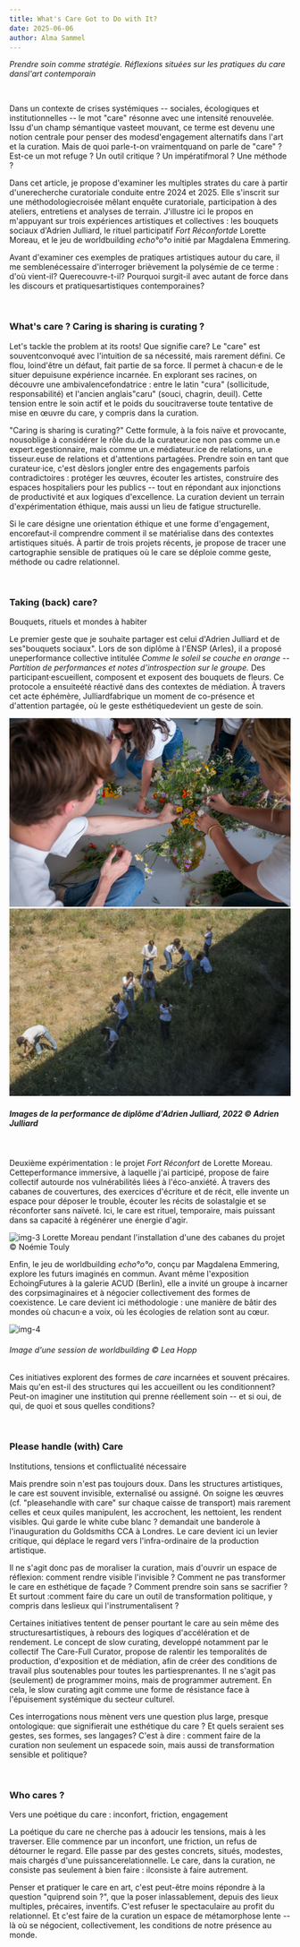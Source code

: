 ```yaml
---
title: What's Care Got to Do with It?
date: 2025-06-06
author: Alma Sammel
---
```


*Prendre soin comme stratégie. Réflexions situées sur les pratiques du care dansl'art contemporain*


⠀




Dans un contexte de crises systémiques -- sociales, écologiques et institutionnelles -- le mot "care" résonne avec une intensité renouvelée. Issu d'un champ sémantique vasteet mouvant, ce terme est devenu une notion centrale pour penser des modesd'engagement alternatifs dans l'art et la curation. Mais de quoi parle-t-on vraimentquand on parle de "care" ? Est-ce un mot refuge ? Un outil critique ? Un impératifmoral ? Une méthode ?

Dans cet article, je propose d'examiner les multiples strates du care à partir d'unerecherche curatoriale conduite entre 2024 et 2025. Elle s'inscrit sur une méthodologiecroisée mêlant enquête curatoriale, participation à des ateliers, entretiens et analyses de terrain. J'illustre ici le propos en m'appuyant sur trois expériences artistiques et collectives : les bouquets sociaux d'Adrien Julliard, le rituel participatif *Fort Réconfortde* Lorette Moreau, et le jeu de worldbuilding *echo°o°o* initié par Magdalena Emmering.

Avant d'examiner ces exemples de pratiques artistiques autour du care, il me semblenécessaire d'interroger brièvement la polysémie de ce terme : d'où vient-il? Querecouvre-t-il? Pourquoi surgit-il avec autant de force dans les discours et pratiquesartistiques contemporaines?

⠀

### What's care ? Caring is sharing is curating ?

Let's tackle the problem at its roots! Que signifie care? Le "care" est souventconvoqué avec l'intuition de sa nécessité, mais rarement défini. Ce flou, loind'être un défaut, fait partie de sa force. Il permet à chacun·e de le situer depuisune expérience incarnée. En explorant ses racines, on découvre une ambivalencefondatrice : entre le latin "cura" (sollicitude, responsabilité) et l'ancien anglais"caru" (souci, chagrin, deuil). Cette tension entre le soin actif et le poids du soucitraverse toute tentative de mise en œuvre du care, y compris dans la curation.

"Caring is sharing is curating?" Cette formule, à la fois naïve et provocante, nousoblige à considérer le rôle du.de la curateur.ice non pas comme un.e expert.egestionnaire, mais comme un.e médiateur.ice de relations, un.e tisseur.euse de relations et d'attentions partagées. Prendre soin en tant que curateur·ice, c'est dèslors jongler entre des engagements parfois contradictoires : protéger les œuvres, écouter les artistes, construire des espaces hospitaliers pour les publics -- tout en répondant aux injonctions de productivité et aux logiques d'excellence. La curation devient un terrain d'expérimentation éthique, mais aussi un lieu de fatigue structurelle.

Si le care désigne une orientation éthique et une forme d'engagement, encorefaut-il comprendre comment il se matérialise dans des contextes artistiques situés. À partir de trois projets récents, je propose de tracer une cartographie sensible de pratiques où le care se déploie comme geste, méthode ou cadre relationnel.

⠀

### Taking (back) care?

Bouquets, rituels et mondes à habiter

Le premier geste que je souhaite partager est celui d'Adrien Julliard et de ses"bouquets sociaux". Lors de son diplôme à l'ENSP (Arles), il a proposé uneperformance collective intitulée *Comme le soleil se couche en orange -- Partition de performances et notes d'introspection sur le groupe.* Des participant·escueillent, composent et exposent des bouquets de fleurs. Ce protocole a ensuiteété réactivé dans des contextes de médiation. À travers cet acte éphémère, Julliardfabrique un moment de co-présence et d'attention partagée, où le geste esthétiquedevient un geste de soin.

![img-1](https://raw.githubusercontent.com/EduGonO/bcphl-tests/main/public/media/articles/Automaton/whats-care-got-to-do/img1.jpg)
![img-2](https://raw.githubusercontent.com/EduGonO/bcphl-tests/main/public/media/articles/Automaton/whats-care-got-to-do/img2.jpg)
##### Images de la performance de diplôme d'Adrien Julliard, 2022 © Adrien Julliard

⠀

Deuxième expérimentation : le projet *Fort Réconfort* de Lorette Moreau. Cetteperformance immersive, à laquelle j'ai participé, propose de faire collectif autourde nos vulnérabilités liées à l'éco-anxiété. À travers des cabanes de couvertures, des exercices d'écriture et de récit, elle invente un espace pour déposer le trouble, écouter les récits de solastalgie et se réconforter sans naïveté. Ici, le care est rituel, temporaire, mais puissant dans sa capacité à régénérer une énergie d'agir.

![img-3](https://raw.githubusercontent.com/EduGonO/bcphl-tests/main/public/media/articles/Automaton/whats-care-got-to-do/img3.jpg)
Lorette Moreau pendant l'installation d'une des cabanes du projet © Noémie Touly

Enfin, le jeu de worldbuilding *echo°o°o*, conçu par Magdalena Emmering, explore les futurs imaginés en commun. Avant même l'exposition EchoingFutures à la galerie ACUD (Berlin), elle a invité un groupe à incarner des corpsimaginaires et à négocier collectivement des formes de coexistence. Le care devient ici méthodologie : une manière de bâtir des mondes où chacun·e a voix, où les écologies de relation sont au cœur.

![img-4](https://raw.githubusercontent.com/EduGonO/bcphl-tests/main/public/media/articles/Automaton/whats-care-got-to-do/img4.jpg)
###### Image d'une session de worldbuilding © Lea Hopp

Ces initiatives explorent des formes de *care* incarnées et souvent précaires. Mais qu'en est-il des structures qui les accueillent ou les conditionnent? Peut-on imaginer une institution qui prenne réellement soin -- et si oui, de qui, de quoi et sous quelles conditions?

⠀


### Please handle (with) Care  
Institutions, tensions et conflictualité nécessaire

Mais prendre soin n'est pas toujours doux. Dans les structures artistiques, le care est souvent invisible, externalisé ou assigné. On soigne les œuvres (cf. "pleasehandle with care" sur chaque caisse de transport) mais rarement celles et ceux quiles manipulent, les accrochent, les nettoient, les rendent visibles. Qui garde le white cube blanc ? demandait une banderole à l'inauguration du Goldsmiths CCA à Londres. Le care devient ici un levier critique, qui déplace le regard vers l'infra-ordinaire de la production artistique.

Il ne s'agit donc pas de moraliser la curation, mais d'ouvrir un espace de réflexion: comment rendre visible l'invisible ? Comment ne pas transformer le care en esthétique de façade ? Comment prendre soin sans se sacrifier ? Et surtout :comment faire du care un outil de transformation politique, y compris dans leslieux qui l'instrumentalisent ?

Certaines initiatives tentent de penser pourtant le care au sein même des structuresartistiques, à rebours des logiques d'accélération et de rendement. Le concept de slow curating, developpé notamment par le collectif The Care-Full Curator, propose de ralentir les temporalités de production, d'exposition et de médiation, afin de créer des conditions de travail plus soutenables pour toutes les partiesprenantes. Il ne s'agit pas (seulement) de programmer moins, mais de programmer autrement. En cela, le slow curating agit comme une forme de résistance face à l'épuisement systémique du secteur culturel.

Ces interrogations nous mènent vers une question plus large, presque ontologique: que signifierait une esthétique du care ? Et quels seraient ses gestes, ses formes, ses langages? C'est à dire : comment faire de la curation non seulement un espacede soin, mais aussi de transformation sensible et politique?

⠀


### Who cares ?  
Vers une poétique du care : inconfort, friction, engagement

La poétique du care ne cherche pas à adoucir les tensions, mais à les traverser. Elle commence par un inconfort, une friction, un refus de détourner le regard. Elle passe par des gestes concrets, situés, modestes, mais chargés d'une puissancerelationnelle. Le care, dans la curation, ne consiste pas seulement à bien faire : ilconsiste à faire autrement.

Penser et pratiquer le care en art, c'est peut-être moins répondre à la question "quiprend soin ?", que la poser inlassablement, depuis des lieux multiples, précaires, inventifs. C'est refuser le spectaculaire au profit du relationnel. Et c'est faire de la curation un espace de métamorphose lente -- là où se négocient, collectivement, les conditions de notre présence au monde.